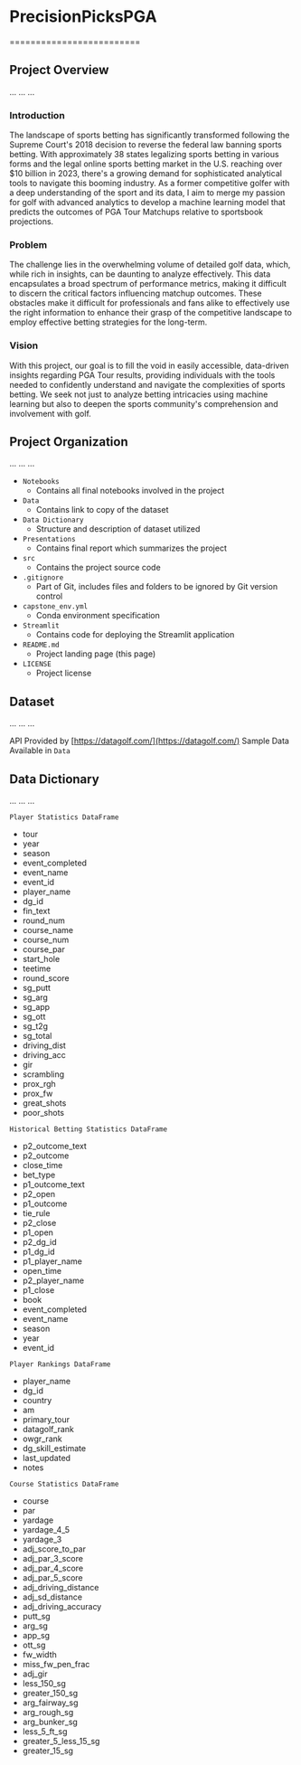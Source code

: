 # PrecisionPicksPGA
=========================

## Project Overview
... ... ...

### Introduction
The landscape of sports betting has significantly transformed following the Supreme Court's 2018 decision to reverse the federal law banning sports betting. With approximately 38 states legalizing sports betting in various forms and the legal online sports betting market in the U.S. reaching over $10 billion in 2023, there's a growing demand for sophisticated analytical tools to navigate this booming industry. As a former competitive golfer with a deep understanding of the sport and its data, I aim to merge my passion for golf with advanced analytics to develop a machine learning model that predicts the outcomes of PGA Tour Matchups relative to sportsbook projections.

### Problem
The challenge lies in the overwhelming volume of detailed golf data, which, while rich in insights, can be daunting to analyze effectively. This data encapsulates a broad spectrum of performance metrics, making it difficult to discern the critical factors influencing matchup outcomes. These obstacles make it difficult for professionals and fans alike to effectively use the right information to enhance their grasp of the competitive landscape to employ effective betting strategies for the long-term.

### Vision
With this project, our goal is to fill the void in easily accessible, data-driven insights regarding PGA Tour results, providing individuals with the tools needed to confidently understand and navigate the complexities of sports betting. We seek not just to analyze betting intricacies using machine learning but also to deepen the sports community's comprehension and involvement with golf.

## Project Organization
... ... ...

- `Notebooks`
    - Contains all final notebooks involved in the project
- `Data`
    - Contains link to copy of the dataset
- `Data Dictionary`
    - Structure and description of dataset utilized
- `Presentations`
    - Contains final report which summarizes the project
- `src`
    - Contains the project source code
- `.gitignore`
    - Part of Git, includes files and folders to be ignored by Git version control
- `capstone_env.yml`
    - Conda environment specification
- `Streamlit`
    - Contains code for deploying the Streamlit application
- `README.md`
    - Project landing page (this page)
- `LICENSE`
    - Project license

## Dataset
... ... ...

API Provided by [https://datagolf.com/](https://datagolf.com/)
Sample Data Available in `Data`

## Data Dictionary
... ... ...

`Player Statistics DataFrame`
- tour
- year
- season
- event_completed
- event_name
- event_id
- player_name
- dg_id
- fin_text
- round_num
- course_name
- course_num
- course_par
- start_hole
- teetime
- round_score
- sg_putt
- sg_arg
- sg_app
- sg_ott
- sg_t2g
- sg_total
- driving_dist
- driving_acc
- gir
- scrambling
- prox_rgh
- prox_fw
- great_shots
- poor_shots

`Historical Betting Statistics DataFrame`
- p2_outcome_text
- p2_outcome
- close_time
- bet_type
- p1_outcome_text
- p2_open
- p1_outcome
- tie_rule
- p2_close
- p1_open
- p2_dg_id
- p1_dg_id
- p1_player_name
- open_time
- p2_player_name
- p1_close
- book
- event_completed
- event_name
- season
- year
- event_id

`Player Rankings DataFrame`
- player_name
- dg_id
- country
- am
- primary_tour
- datagolf_rank
- owgr_rank
- dg_skill_estimate
- last_updated
- notes

`Course Statistics DataFrame`
- course
- par
- yardage
- yardage_4_5
- yardage_3
- adj_score_to_par
- adj_par_3_score
- adj_par_4_score
- adj_par_5_score
- adj_driving_distance
- adj_sd_distance
- adj_driving_accuracy
- putt_sg
- arg_sg
- app_sg
- ott_sg
- fw_width
- miss_fw_pen_frac
- adj_gir
- less_150_sg
- greater_150_sg
- arg_fairway_sg
- arg_rough_sg
- arg_bunker_sg
- less_5_ft_sg
- greater_5_less_15_sg
- greater_15_sg
